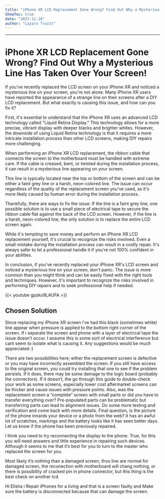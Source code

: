 ```yaml
---
title: "iPhone XR LCD Replacement Gone Wrong? Find Out Why a Mysterious Line Has Taken Over Your Screen!"
ShowToc: true 
date: "2022-11-28"
author: "Lazaro Truitt"
---
```

*****
# iPhone XR LCD Replacement Gone Wrong? Find Out Why a Mysterious Line Has Taken Over Your Screen!

If you've recently replaced the LCD screen on your iPhone XR and noticed a mysterious line on your screen, you're not alone. Many iPhone XR users have reported the appearance of a strange line on their screens after a DIY LCD replacement. But what exactly is causing this issue, and how can you fix it?

First, it's essential to understand that the iPhone XR uses an advanced LCD technology called "Liquid Retina Display." This technology allows for a more precise, vibrant display with deeper blacks and brighter whites. However, the downside of using Liquid Retina technology is that it requires a more intricate installation process than other LCD screens, making DIY repairs more challenging.

When performing an iPhone XR LCD replacement, the ribbon cable that connects the screen to the motherboard must be handled with extreme care. If the cable is creased, bent, or twisted during the installation process, it can result in a mysterious line appearing on your screen.

This line is typically located near the top or bottom of the screen and can be either a faint grey line or a harsh, neon-colored line. The issue can occur regardless of the quality of the replacement screen you've used, as it's more likely caused by human error during the installation process.

Thankfully, there are ways to fix the issue. If the line is a faint grey line, one possible solution is to use a small piece of electrical tape to secure the ribbon cable flat against the back of the LCD screen. However, if the line is a harsh, neon-colored line, the only solution is to replace the entire LCD screen again.

While it's tempting to save money and perform an iPhone XR LCD replacement yourself, it's crucial to recognize the risks involved. Even a small mistake during the installation process can result in a costly repair. It's always safer to let a professional handle it if you're not 100% confident in your abilities.

In conclusion, if you've recently replaced your iPhone XR's LCD screen and noticed a mysterious line on your screen, don't panic. The issue is more common than you might think and can be easily fixed with the right tools and techniques. However, it's important to recognize the risks involved in performing DIY repairs and to seek professional help if needed.

{{< youtube gpzko9LAUFA >}} 



## Chosen Solution
 Since replacing my iPhone XR screen i’ve had this black (sometimes white) line appear when pressure is applied to the bottom right corner of the screen. If i separate the screen and phone with a layer of electrical tape the issue doesn’t occur. I assume this is some sort of electrical interference but cant seem to isolate what is causing it.
Any suggestions would be much appreciated :)

 There are two possibilities here; either the replacement screen is defective or you may have incorrectly assembled the screen.
If you still have access to the original screen, you could try installing that one to see if the problem persists. If it does, there may be some damage to the logic board (probably the connectors). If it doesn’t, the go through this guide to double-check your work as some screens, especially lower cost aftermarket screens can be thicker and cause issues with pressure points.
Also, was the replacement screen a “complete” screen with small parts or did you have to transfer everything over? Pre-populated parts can be problematic but transferring parts can lead to alignment issues. Do some more testing and verification and come back with more details.
Final question, is the picture of the phone innards your device or a photo from the web? It has an awful lot of scratches, markings and the battery looks like it has seen better days. Let us know if the phone has been previously repaired.

 I think you need to try reconnecting the display to the phone. True, for this you will need answers and little experience in repairing such devices. Although it seems to me that it’s best for you to turn to the master who replaced the screen for you.

 Most likely it’s nothing than a damaged screen, thos line are normal for damaged screen, the reconection with motherboard will chang nothing, or there is possibility of cracked pin in phone connector, but this thing is the best check on another lcd.

 Hi Elisha
i Repair iPhones for  a living and that is a screen faulty and Make sure the battery is disconnected because that can damage the screen.




